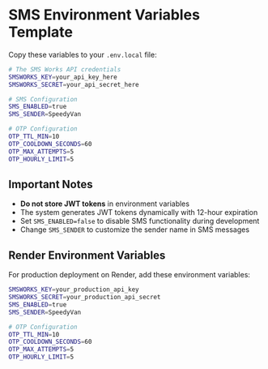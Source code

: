 # SMS Environment Variables Template

Copy these variables to your `.env.local` file:

```bash
# The SMS Works API credentials
SMSWORKS_KEY=your_api_key_here
SMSWORKS_SECRET=your_api_secret_here

# SMS Configuration
SMS_ENABLED=true
SMS_SENDER=SpeedyVan

# OTP Configuration
OTP_TTL_MIN=10
OTP_COOLDOWN_SECONDS=60
OTP_MAX_ATTEMPTS=5
OTP_HOURLY_LIMIT=5
```

## Important Notes

- **Do not store JWT tokens** in environment variables
- The system generates JWT tokens dynamically with 12-hour expiration
- Set `SMS_ENABLED=false` to disable SMS functionality during development
- Change `SMS_SENDER` to customize the sender name in SMS messages

## Render Environment Variables

For production deployment on Render, add these environment variables:

```bash
SMSWORKS_KEY=your_production_api_key
SMSWORKS_SECRET=your_production_api_secret
SMS_ENABLED=true
SMS_SENDER=SpeedyVan

# OTP Configuration
OTP_TTL_MIN=10
OTP_COOLDOWN_SECONDS=60
OTP_MAX_ATTEMPTS=5
OTP_HOURLY_LIMIT=5
```
